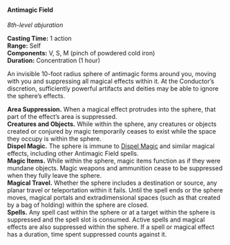 #### Antimagic Field
<!-- TODO Check and tag this spell -->
<!-- markdownlint-disable-next-line no-emphasis-as-heading -->
_8th-level abjuration_

**Casting Time:** 1 action \
**Range:** Self \
**Components:** V, S, M (pinch of powdered cold iron) \
**Duration:** Concentration (1 hour)

An invisible 10-foot radius sphere of antimagic forms around you, moving with you and suppressing all magical effects within it.
At the Conductor’s discretion, sufficiently powerful artifacts and deities may be able to ignore the sphere’s effects.

**Area Suppression.**
When a magical effect protrudes into the sphere, that part of the effect’s area is suppressed.
\
**Creatures and Objects.**
While within the sphere, any creatures or objects created or conjured by magic temporarily ceases to exist while the space they occupy is within the sphere.
\
**Dispel Magic.**
The sphere is immune to [Dispel Magic](#Dispel_Magic_dispel_magic) and similar magical effects, including other Antimagic Field spells.
\
**Magic Items.**
While within the sphere, magic items function as if they were mundane objects.
Magic weapons and ammunition cease to be suppressed when they fully leave the sphere.
\
**Magical Travel.**
Whether the sphere includes a destination or source, any planar travel or teleportation within it fails.
Until the spell ends or the sphere moves, magical portals and extradimensional spaces (such as that created by a bag of holding) within the sphere are closed.
\
**Spells.**
Any spell cast within the sphere or at a target within the sphere is suppressed and the spell slot is consumed.
Active spells and magical effects are also suppressed within the sphere.
If a spell or magical effect has a duration, time spent suppressed counts against it.
